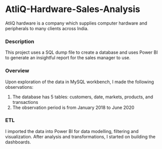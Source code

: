 # AtliQ-Hardware-Sales-Analysis
AtliQ hardware is a company which supplies computer hardware and peripherals to many clients across India.
 ### Description
 This project uses a SQL dump file to create a database and uses Power BI to generate an insightful report 
 for the sales manager to use. 
 
 ### Overview
 Upon exploration of the data in MySQL workbench, I made the following observations:
 1. The database has 5 tables: customers, date, markets, products, and transactions
 2. The observation period is from January 2018 to June 2020
 
 ### ETL
 I imported the data into Power BI for data modelling, filtering and visualization.
 After analysis and transformations, I started on building the dashboards.

 

